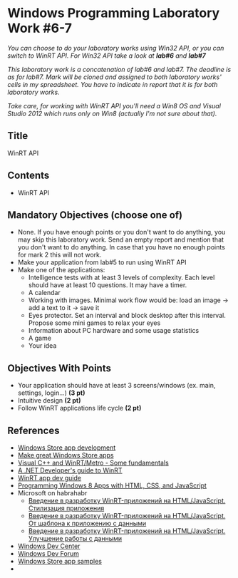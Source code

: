 # Windows Programming Laboratory Work #6-7

_You can choose to do your laboratory works using Win32 API, or you can switch to WinRT API. For Win32 API take a look at **lab#6** and **lab#7**_

_This laboratory work is a concatenation of lab#6 and lab#7. The deadline is as for lab#7. Mark will be cloned and assigned to both laboratory works' cells in my spreadsheet. You have to indicate in report that it is for both laboratory works._

_Take care, for working with WinRT API you'll need a Win8 OS and Visual Studio 2012 which runs only on Win8 (actually I'm not sure about that)._

## Title
WinRT API

## Contents
* WinRT API

## Mandatory Objectives (choose one of)
* None. If you have enough points or you don't want to do anything, you may skip this laboratory work. Send an empty report and mention that you don't want to do anything. In case that you have no enough points for mark 2 this will not work.
* Make your application from lab#5 to run using WinRT API
* Make one of the applications:
	* Intelligence tests with at least 3 levels of complexity. Each level should have at least 10 questions. It may have a timer.
	* A calendar
	* Working with images. Minimal work flow would be: load an image -> add a text to it -> save it
	* Eyes protector. Set an interval and block desktop after this interval. Propose some mini games to relax your eyes
	* Information about PC hardware and some usage statistics
	* A game
    * Your idea

## Objectives With Points
* Your application should have at least 3 screens/windows (ex. main, settings, login...) **(3 pt)**
* Intuitive design **(2 pt)**
* Follow WinRT applications life cycle **(2 pt)**


## References
* [Windows Store app development](http://msdn.microsoft.com/en-us/windows/apps/br229512.aspx)
* [Make great Windows Store apps](http://msdn.microsoft.com/en-US/library/windows/apps/hh464920.aspx)
* [Visual C++ and WinRT/Metro - Some fundamentals](http://www.codeproject.com/Articles/262151/Visual-Cplusplus-and-WinRT-Metro-Some-fundamentals)
* [A .NET Developer's guide to WinRT](http://www.devweek.com/code/DWheeler_DevWeek12_DotNet_Dev_Guide_WinRT.pdf)
* [WinRT app dev guide](http://www.irisclasson.com/2012/08/20/winrt-app-guide-step-1-the-idea/)
* [Programming Windows 8 Apps with HTML, CSS, and JavaScript](http://habrahabr.ru/company/microsoft/blog/162305/)
* Microsoft on habrahabr
    * [Введение в разработку WinRT-приложений на HTML/JavaScript. Стилизация приложения](http://habrahabr.ru/company/microsoft/blog/163813/)
    * [Введение в разработку WinRT-приложений на HTML/JavaScript. От шаблона к приложению с данными](http://habrahabr.ru/company/microsoft/blog/163443/)
	* [Введение в разработку WinRT-приложений на HTML/JavaScript. Улучшение работы с данными](http://habrahabr.ru/company/microsoft/blog/165909/)
* [Windows Dev Center](http://msdn.microsoft.com/en-us/windows/)
* [Windows Dev Forum](http://social.msdn.microsoft.com/Forums/en-US/category/windowsapps)
* [Windows Store app samples](http://code.msdn.microsoft.com/windowsapps)
* 

